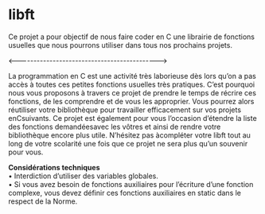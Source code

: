 # libft
Ce projet a pour objectif de nous faire coder en C une librairie de fonctions usuelles que nous pourrons utiliser dans tous nos prochains projets.

<-------------------------------------------->

La programmation en C est une activité très laborieuse dès lors qu’on a pas accès à toutes ces petites fonctions usuelles très pratiques. C’est pourquoi nous vous proposons à travers ce projet de prendre le temps de récrire ces fonctions, de les comprendre et de vous les approprier. Vous pourrez alors réutiliser votre bibliothèque pour travailler efficacement sur vos projets enCsuivants. Ce projet est également pour vous l’occasion d’étendre la liste des fonctions demandéesavec les vôtres et ainsi de rendre votre bibliothèque encore plus utile. N’hésitez pas àcompléter votre libft tout au long de votre scolarité une fois que ce projet ne sera plus qu’un souvenir pour vous.

<b>Considérations techniques</b>
</br>• Interdiction d’utiliser des variables globales.
</br>• Si vous avez besoin de fonctions auxiliaires pour l’écriture d’une fonction complexe, vous devez définir ces fonctions auxiliaires en static dans le respect de la Norme.

